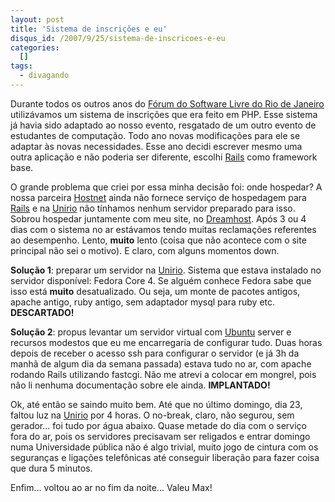 ```yaml
--- 
layout: post
title: 'Sistema de inscrições e eu'
disqus_id: /2007/9/25/sistema-de-inscricoes-e-eu
categories: 
  []
tags:
  - divagando
---
```



Durante todos os outros anos do [Fórum do Software Livre do Rio de Janeiro][forum] utilizávamos um sistema de inscrições que era feito em PHP. Esse sistema já havia sido adaptado ao nosso evento, resgatado de um outro evento de estudantes de computação. Todo ano novas modificações para ele se adaptar às novas necessidades. Esse ano decidi escrever mesmo uma outra aplicação e não poderia ser diferente, escolhi [Rails][rails] como framework base.

O grande problema que criei por essa minha decisão foi: onde hospedar? A nossa parceira [Hostnet][hn] ainda não fornece serviço de hospedagem para [Rails][rails] e na [Unirio][ur] não tínhamos nenhum servidor preparado para isso. Sobrou hospedar juntamente com meu site, no [Dreamhost][dh]. Após 3 ou 4 dias com o sistema no ar estávamos tendo muitas reclamações referentes ao desempenho. Lento, __muito__ lento (coisa que não acontece com o site principal não sei o motivo). E claro, com alguns momentos down.

__Solução 1__: preparar um servidor na [Unirio][ur]. Sistema que estava instalado no servidor disponível: Fedora Core 4. Se alguém conhece Fedora sabe que isso está __muito__ desatualizado. Ou seja, um monte de pacotes antigos, apache antigo, ruby antigo, sem adaptador mysql para ruby etc. <span class="red"><strong>DESCARTADO!</strong></span>

__Solução 2__: propus levantar um servidor virtual com [Ubuntu][ubuntu] server e recursos modestos que eu me encarregaria de configurar tudo. Duas horas depois de receber o acesso ssh para configurar o servidor (e já 3h da manhã de algum dia da semana passada) estava tudo no ar, com apache rodando Rails utilizando fastcgi. Não me atrevi a colocar em mongrel, pois não li nenhuma documentação sobre ele ainda. <span class="green"><strong>IMPLANTADO!</strong></span>

Ok, até então se saindo muito bem. Até que no último domingo, dia 23, faltou luz na [Unirio][ur] por 4 horas. O no-break, claro, não segurou, sem gerador... foi tudo por água abaixo. Quase metade do dia com o serviço fora do ar, pois os servidores precisavam ser religados e entrar domingo numa Universidade pública não é algo trivial, muito jogo de cintura com os seguranças e ligações telefônicas até conseguir liberação para fazer coisa que dura 5 minutos.

Enfim... voltou ao ar no fim da noite... Valeu Max!

[dh]: http://www.dreamhost.com
[forum]: http://www.forumsoftwarelivre.org.br
[rails]: http://www.rubyonrails.org
[hn]: http://www.hostnet.com.br
[ur]: http://www.uniriotec.br
[ubuntu]: http://www.ubuntulinux.org

